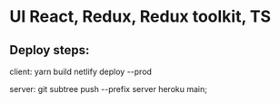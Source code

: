 # UI React, Redux, Redux toolkit, TS

## Deploy steps:

client:
yarn build
netlify deploy --prod

server:
git subtree push --prefix server heroku main;
